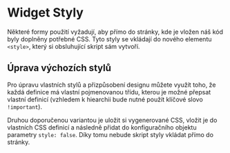 # Widget Styly

Některé formy použití vyžadují, aby přímo do stránky, kde je vložen náš kód byly doplněny potřebné CSS. Tyto styly se vkládají do nového elementu ``<style>``, který si obsluhující skript sám vytvoří.

## Úprava výchozích stylů
Pro úpravu vlastních stylů a přizpůsobení designu můžete využít toho, že každá definice má vlastní pojmenovanou třídu, kterou je možné přepsat vlastní definicí (vzhledem k hiearchii bude nutné použít klíčové slovo ``!important``). 

Druhou doporučenou variantou je uložit si vygenerované CSS, vložit je do vlastních CSS definicí a následně přidat do konfiguračního objektu parametry ``style: false``. Díky tomu nebude skript styly vkládat přímo do stránky.
